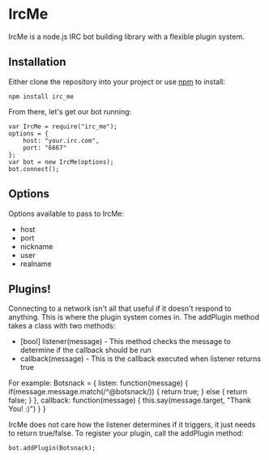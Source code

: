 IrcMe
===

IrcMe is a node.js IRC bot building library with a flexible plugin system.

Installation
----

Either clone the repository into your project or use [npm](http://npmjs.org/) to install:

	npm install irc_me
	
From there, let's get our bot running:

	var IrcMe = require("irc_me");
	options = {
		host: "your.irc.com",
		port: "6667"
	};
	var bot = new IrcMe(options);
	bot.connect();
	
Options
----

Options available to pass to IrcMe:

* host
* port
* nickname
* user
* realname

Plugins!
----

Connecting to a network isn't all that useful if it doesn't respond to anything.  This
is where the plugin system comes in.  The addPlugin method takes a class with two methods:

* [bool] listener(message) - This method checks the message to determine if the callback should be run
* callback(message) - This is the callback executed when listener returns true

For example:
	Botsnack = {
		listen: function(message) {
			if(message.message.match(/^@botsnack/)) {
				return true;
			} else {
				return false;
			}
		},
		callback: function(message) {
			this.say(message.target, "Thank You! :)")
		}
	}

IrcMe does not care how the listener determines if it triggers, it just needs to return true/false.
To register your plugin, call the addPlugin method:

	bot.addPlugin(Botsnack);

